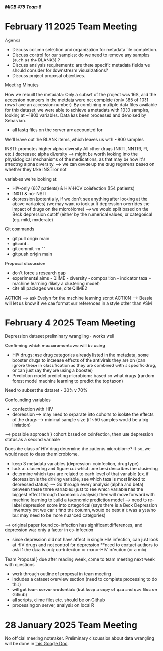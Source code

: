 ##### MICB 475 Team 8

# February 11 2025 Team Meeting

Agenda

- Discuss column selection and organization for metadata file completion.
- Discuss control for our samples: do we need to remove any samples (such as the BLANKS) ? 
- Discuss analysis requirements: are there specific metadata fields we should consider for downstream visualizations?
- Discuss project proposal objectives.

Meeting Minutes

How we rebuilt the metadata:
Only a subset of the project was 16S, and the accession numbers in the metdata were not complete (only 385 of 1031 rows have an accession number). By combining multiple data files available for this dataset, we were able to achieve a metadata with 1030 samples, looking at ~1800 variables. Data has been processed and denoised by Sebastian.

- all fastq files on the server are accounted for

We'll leave out the BLANK items, which leaves us with ~800 samples

INSTI: promotes higher alpha diversity
All other drugs (NRTI, NNTRI, PI, etc.) decreased alpha diversity
--> might be worth looking into the physiological mechanisms of the medications, as that may be how it's affecting alpha diversity.
--> we can divide up the drug regimens based on whether they take INSTI or not

variables we're looking at:
- HIV-only (667 patients) & HIV-HCV coinfection (154 patients)
- INSTI & no-INSTI
- depression (potentially, if we don't see anything after looking at the above variables) (we may want to look at if depression overrides the impact of drugs on the microbiome)
    --> we would split based on the Beck depression cutoff (either by the numerical values, or categorical (eg. mild, moderate)

Git commands
- git pull origin main
- git add .
- git commit -m ""
- git push origin main

Proposal discussion
- don't force a research gap
- experimental aims
      - QIIME
      - diversity
      - composition
      - indicator taxa + machine learning (likely a clustering model)
- cite all packages we use, cite QIIME2

ACTION --> ask Evelyn for the machine learning script
ACTION --> Bessie will let us know if we can format our references in a style other than ASM

# February 4 2025 Team Meeting

Depression dataset preliminary wrangling - works well

Confirming which measurements we will be using
- HIV drugs: use drug categories already listed in the metadata, some booster drugs to increase effects of the antivirals they are on (can ignore these in classification as they are combined with a specific drug, or can just say they are using a booster)
- Prediction model predicting microbiome based on what drugs (random forest model machine learning to predict the top taxon)

Need to subset the dataset - 30% v 70%

Confounding variables
- coinfection with HIV
- depression
  --> may need to separate into cohorts to isolate the effects of the drugs
  --> minimal sample size (if ~50 samples would be a big limiation)

--> possible approach } cohort based on coinfection, then use depression status as a second variable

Does the class of HIV drug determine the patients microbiome? If so, we would need to class the microbiome.

- keep 3 metadata variables (depression, coinfection, drug type)
- look at clustering and figure out which one best describes the clustering
- determine which taxa are related to each level of that variable (ex. if depression is the driving variable, see which taxa is most linked to depressed status)
  --> Go through every analysis (alpha and beta) between these three variables (just to see which variable has the biggest effect through taxonomic analysis) then will move forward with machine learning to build a taxonomic prediction model
  --> need to re-label depression score into categorical (says there is a Beck Depression Inventory but we can't find the column, would be best if it was a yes/no but may need to be more nuanced categories)

--> original paper found co-infection has significant differences, and depression was only a factor in co-infection
- since depression did not have affect in single HIV infection, can just look at HIV drugs and not control for depression
  **need to contact authors to ask if the data is only co-infection or mono-HIV infection (or a mix)

Team Proposal } due after reading week, come to team meeting next week with questions
- work through outline of proposal in team meeting
- includes a dataset overview section (need to complete processing to do this)
- will get team server credentials (but keep a copy of qza and qzv files on Github)
- all scripts, qiime files etc. should be on Github
- processing on server, analysis on local R

# 28 January 2025 Team Meeting
No official meeting notetaker. Preliminary discussion about data wrangling will be done in [this Google Doc](https://docs.google.com/document/d/19ViECbRmhkQHRDq6u6QZakAeyeBRO01sz017HTwXPtE/edit?usp=sharing).

